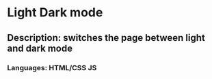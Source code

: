 
# Light Dark mode

## Description: switches the page between light and dark mode

### Languages: HTML/CSS JS
